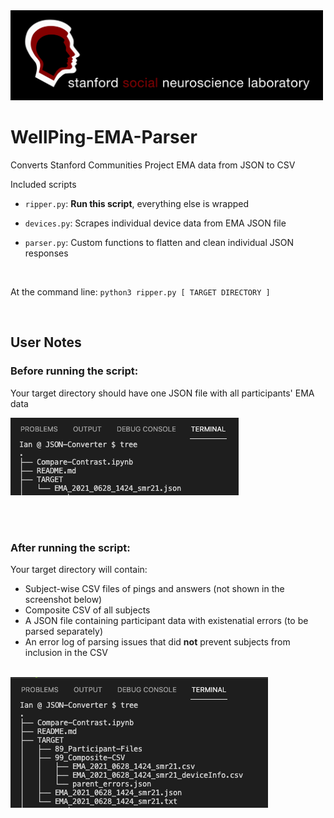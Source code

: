 <img src=".images/SSNL.jpg" width=500px>

<br> 

# WellPing-EMA-Parser
Converts Stanford Communities Project EMA data from JSON to CSV

Included scripts

* `ripper.py`: **Run this script**, everything else is wrapped
  
* `devices.py`: Scrapes individual device data from EMA JSON file
  
* `parser.py`: Custom functions to flatten and clean individual JSON responses

<br>

At the command line: `python3 ripper.py [ TARGET DIRECTORY ]`

<br>

## User Notes

### Before running the script:

Your target directory should have one JSON file with all participants' EMA data

<img src=".images/tree-before.png">

<br> <br>

### After running the script:

Your target directory will contain:

* Subject-wise CSV files of pings and answers (not shown in the screenshot below)
* Composite CSV of all subjects
* A JSON file containing participant data with existenatial errors (to be parsed separately)
* An error log of parsing issues that did **not** prevent subjects from inclusion in the CSV

<br>

<img src=".images/tree-after.png">